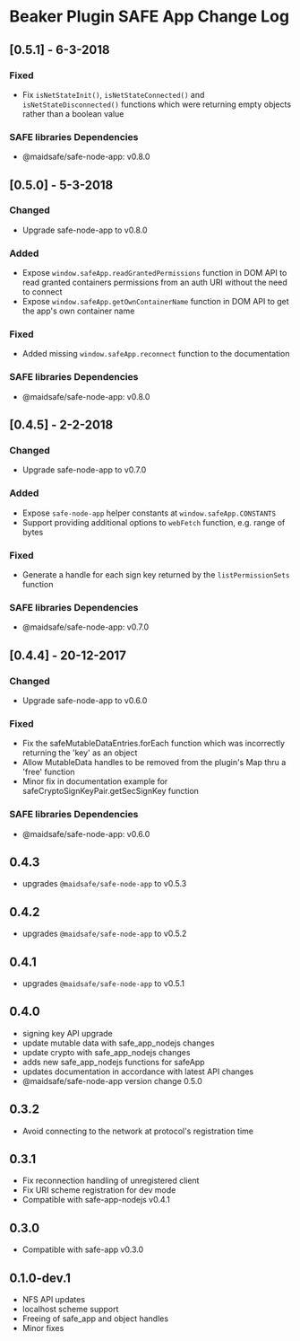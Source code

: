 # Beaker Plugin SAFE App Change Log

## [0.5.1] - 6-3-2018
### Fixed
- Fix `isNetStateInit()`, `isNetStateConnected()` and `isNetStateDisconnected()` functions which were returning empty objects rather than a boolean value

### SAFE libraries Dependencies
- @maidsafe/safe-node-app: v0.8.0

## [0.5.0] - 5-3-2018
### Changed
- Upgrade safe-node-app to v0.8.0

### Added
- Expose `window.safeApp.readGrantedPermissions` function in DOM API to read granted containers permissions from an auth URI without the need to connect
- Expose `window.safeApp.getOwnContainerName` function in DOM API to get the app's own container name

### Fixed
- Added missing `window.safeApp.reconnect` function to the documentation

### SAFE libraries Dependencies
- @maidsafe/safe-node-app: v0.8.0

## [0.4.5] - 2-2-2018
### Changed
- Upgrade safe-node-app to v0.7.0

### Added
- Expose `safe-node-app` helper constants at `window.safeApp.CONSTANTS`
- Support providing additional options to `webFetch` function, e.g. range of bytes

### Fixed
- Generate a handle for each sign key returned by the `listPermissionSets` function

### SAFE libraries Dependencies
- @maidsafe/safe-node-app: v0.7.0

## [0.4.4] - 20-12-2017
### Changed
- Upgrade safe-node-app to v0.6.0

### Fixed
- Fix the safeMutableDataEntries.forEach function which was incorrectly returning the 'key' as an object
- Allow MutableData handles to be removed from the plugin's Map thru a 'free' function
- Minor fix in documentation example for safeCryptoSignKeyPair.getSecSignKey function

### SAFE libraries Dependencies
- @maidsafe/safe-node-app: v0.6.0

## 0.4.3

- upgrades `@maidsafe/safe-node-app` to v0.5.3


## 0.4.2

- upgrades `@maidsafe/safe-node-app` to v0.5.2

## 0.4.1

- upgrades `@maidsafe/safe-node-app` to v0.5.1

## 0.4.0

- signing key API upgrade
- update mutable data with safe_app_nodejs  changes
- update crypto with safe_app_nodejs changes
- adds new safe_app_nodejs functions for safeApp
- updates documentation in accordance with latest API changes
- @maidsafe/safe-node-app version change 0.5.0

## 0.3.2

- Avoid connecting to the network at protocol's registration time


## 0.3.1

- Fix reconnection handling of unregistered client
- Fix URI scheme registration for dev mode
- Compatible with safe-app-nodejs v0.4.1


## 0.3.0

- Compatible with safe-app v0.3.0


## 0.1.0-dev.1

- NFS API updates
- localhost scheme support
- Freeing of safe_app and object handles
- Minor fixes
